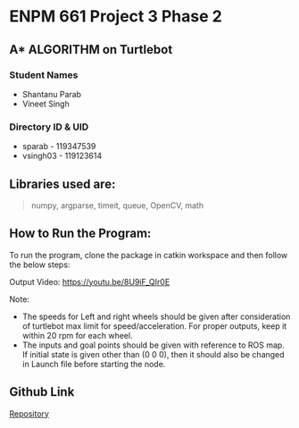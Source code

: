 # ENPM 661 Project 3 Phase 2

## A* ALGORITHM on Turtlebot

### Student Names
- Shantanu Parab
- Vineet Singh

### Directory ID & UID
- sparab - 119347539
- vsingh03 - 119123614

## Libraries used are: 
>numpy, argparse, timeit, queue, OpenCV, math 

<!-- ## Source Code Files

- [`phase2map1.py`](phase2map1.py) - Contains the implementation of Astar algorithm to solve the path planning problem.
  + The program will run a A* algorithm for path planning and create a video. This video will be saved after execution as Astar01.avi.
  + Once the program runs  completetly it will show  a image output of optimum path.
  + Press enter once the image is shown this will complete the video recording
  + The program will ask the user to give the inputs for start and goal and check wheter it is valid.
  + Selecting Robot Clearance values and Object Clearance values above 5 will make the right most area on the map inaccessible. 

- [`Astar_turtlebot.py`](Astar-turtlebot.py) - Contains the implementation of Astar algorithm to solve the path planning problem.
  + The program will run a A* algorithm for path planning and create a video of the entire node generation. This video will be saved after execution as Astar02.avi.
  + Once the program runs  completetly it will show  a image output of optimum path.
  + Press enter once the image is shown this will complete the video recording
  + The program will ask the user to give the inputs for start and goal and check wheter it is valid.


Note: The output videos in both cases is created as .avi which is converted to .mp4 using another software. -->

  <!-- To test any other initial state and goal state, provide the states to --InitState and --GoalState parameter while running the code (x y theta). 

  The canvas size is 600\*200 for the map in Astar_turtlebot.py
  The canvas size is 600\*250 for the map in phase2map1.py
  The inputs of initial and goal nodes should be given in Cartetsian Coordinates, and Step size between 1 to 10.  -->

## How to Run the Program:

To run the program, clone the package in catkin workspace and then follow the below steps:  

Output Video: https://youtu.be/8U9iF_QIr0E


Note: 
+ The speeds for Left and right wheels should be given after consideration of turtlebot max limit for speed/acceleration. For proper outputs, keep it within 20 rpm for each wheel. 
+ The inputs and goal points should be given with reference to ROS map. If initial state is given other than (0 0 0), then it should also be changed in Launch file before starting the node. 

## Github Link
[Repository](https://github.com/VKSingh03/astar_turtlebot_ros_noetic.git)

<!-- ## Video Output
[Output Video for map1](Astar01.mp4) -->




